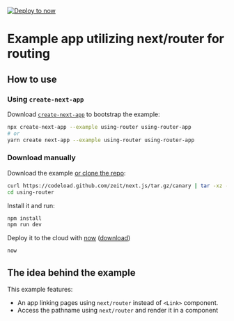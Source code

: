 [![Deploy to now](https://deploy.now.sh/static/button.svg)](https://deploy.now.sh/?repo=https://github.com/zeit/next.js/tree/master/examples/using-router)
# Example app utilizing next/router for routing

## How to use

### Using `create-next-app`

Download [`create-next-app`](https://github.com/segmentio/create-next-app) to bootstrap the example:

```bash
npx create-next-app --example using-router using-router-app
# or
yarn create next-app --example using-router using-router-app
```

### Download manually

Download the example [or clone the repo](https://github.com/zeit/next.js):

```bash
curl https://codeload.github.com/zeit/next.js/tar.gz/canary | tar -xz --strip=2 next.js-canary/examples/using-router
cd using-router
```

Install it and run:

```bash
npm install
npm run dev
```

Deploy it to the cloud with [now](https://zeit.co/now) ([download](https://zeit.co/download))

```bash
now
```

## The idea behind the example

This example features:

* An app linking pages using `next/router` instead of `<Link>` component.
* Access the pathname using `next/router` and render it in a component
